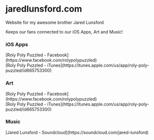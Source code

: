 jaredlunsford.com
=================

Website for my awesome brother Jared Lunsford

Keeps our fans connected to our iOS Apps, Art and Music!

<h3>iOS Apps</h3>
[Roly Poly Puzzled - Facebook](https://www.facebook.com/rolypolypuzzled)
<br>
[Roly Poly Puzzled - iTunes](https://itunes.apple.com/us/app/roly-poly-puzzled/id665753300)
<br>
<h3>Art</h3>
[Roly Poly Puzzled - Facebook](https://www.facebook.com/rolypolypuzzled)
<br>
[Roly Poly Puzzled - iTunes](https://itunes.apple.com/us/app/roly-poly-puzzled/id665753300)
<br>
<h3>Music</h3>
[Jared Lunsford - Soundcloud](https://soundcloud.com/jared-lunsford)
